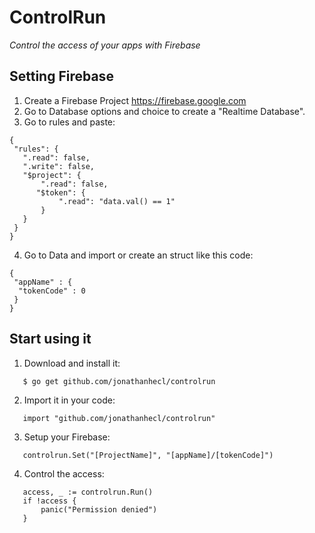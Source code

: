 # ControlRun
_Control the access of your apps with Firebase_

## Setting Firebase
 1. Create a Firebase Project  https://firebase.google.com
 2. Go to Database options and choice to create a "Realtime Database".
 3. Go to rules and paste:
 ```
{
  "rules": {
    ".read": false,
    ".write": false,
    "$project": {
    	".read": false,
	   "$token": {
            ".read": "data.val() == 1"
      	}
    }
  }
}
```
 4. Go to Data and import or create an struct like this code:
```
{
 "appName" : {
  "tokenCode" : 0
 }
}
```
## Start using it
 1.  Download and install it:
 ```
    $ go get github.com/jonathanhecl/controlrun
 ``` 
 2.  Import it in your code:
 ```
    import "github.com/jonathanhecl/controlrun"
 ``` 
 3. Setup your Firebase:
 ```
    controlrun.Set("[ProjectName]", "[appName]/[tokenCode]")
 ``` 
 4. Control the access:
 ```
    access, _ := controlrun.Run()
    if !access {
    	panic("Permission denied")
    }
 ```
